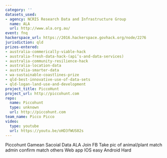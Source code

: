 ```yaml
---
category: ''
datasets_used:
- agency: NCRIS Research Data and Infrastructure Group
  name: ALA
  url: http://www.ala.org.au/
event: fnq
hackerspace_url: https://2016.hackerspace.govhack.org/node/2276
jurisdiction: qld
prizes-entered:
- australia-commerically-viable-hack
- australia-fresh-data-hack-(api’s-and-data-services)
- australia-community-resilience-hack
- australia-location-data
- australia-smarter-data
- wa-sustainable-coastlines-prize
- qld-best-innovative-use-of-data-sets
- qld-logan-land-use-and-development
project_title: PiccoHunt
project_url: http://piccohunt.com
repo:
  name: Piccohunt
  type: unknown
  url: http://piccohunt.com
team_name: Picco Picco
video:
  type: youtube
  url: https://youtu.be/oHD3fWUS02s
---
```


Piccohunt Gamean Sacoial
Data ALA
Join FB
Take pic of animal/plant
match
admin confirm match others
Web app IOS easy
Android Hard